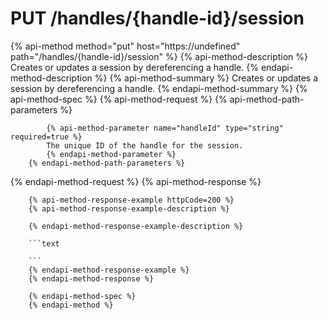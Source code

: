 # PUT /handles/{handle-id}/session

{% api-method method="put" host="https://undefined" path="/handles/{handle-id}/session" %}
        {% api-method-description %}
        Creates or updates a session by dereferencing a handle.
        {% endapi-method-description %}
        {% api-method-summary %}
        Creates or updates a session by dereferencing a handle.
        {% endapi-method-summary %}
        {% api-method-spec %}
        {% api-method-request %}
        {% api-method-path-parameters %}
        
            {% api-method-parameter name="handleId" type="string" required=true %}
            The unique ID of the handle for the session.
            {% endapi-method-parameter %}
        {% endapi-method-path-parameters %}
{% endapi-method-request %}
        {% api-method-response %}
        
        {% api-method-response-example httpCode=200 %}
        {% api-method-response-example-description %}
        
        {% endapi-method-response-example-description %}
        
        ```text
        
        ```
        {% endapi-method-response-example %}
        {% endapi-method-response %}
        
        {% endapi-method-spec %}
        {% endapi-method %}